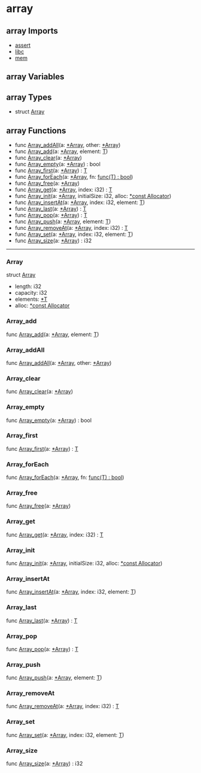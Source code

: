# array

## array Imports

* [assert](assert\.md)
* [libc](libc\.md)
* [mem](mem\.md)


## array Variables



## array Types

* struct [Array](#Array)


## array Functions

* func [Array\_addAll](#Array\_addAll)(a: [\*Array<T>](#Array<T>), other: [\*Array<T>](#Array<T>))
* func [Array\_add](#Array\_add)(a: [\*Array<T>](#Array<T>), element: [T](#T))
* func [Array\_clear](#Array\_clear)(a: [\*Array<T>](#Array<T>))
* func [Array\_empty](#Array\_empty)(a: [\*Array<T>](#Array<T>)) : bool
* func [Array\_first](#Array\_first)(a: [\*Array<T>](#Array<T>)) : [T](#T)
* func [Array\_forEach](#Array\_forEach)(a: [\*Array<T>](#Array<T>), fn: [func<T>\(T\) : bool](#\_))
* func [Array\_free](#Array\_free)(a: [\*Array<T>](#Array<T>))
* func [Array\_get](#Array\_get)(a: [\*Array<T>](#Array<T>), index: i32) : [T](#T)
* func [Array\_init](#Array\_init)(a: [\*Array<T>](#Array<T>), initialSize: i32, alloc: [\*const Allocator](#Allocator))
* func [Array\_insertAt](#Array\_insertAt)(a: [\*Array<T>](#Array<T>), index: i32, element: [T](#T))
* func [Array\_last](#Array\_last)(a: [\*Array<T>](#Array<T>)) : [T](#T)
* func [Array\_pop](#Array\_pop)(a: [\*Array<T>](#Array<T>)) : [T](#T)
* func [Array\_push](#Array\_push)(a: [\*Array<T>](#Array<T>), element: [T](#T))
* func [Array\_removeAt](#Array\_removeAt)(a: [\*Array<T>](#Array<T>), index: i32) : [T](#T)
* func [Array\_set](#Array\_set)(a: [\*Array<T>](#Array<T>), index: i32, element: [T](#T))
* func [Array\_size](#Array\_size)(a: [\*Array<T>](#Array<T>)) : i32



***
### Array


struct [Array](#Array)

* length: i32
* capacity: i32
* elements: [\*T](#T)
* alloc: [\*const Allocator](#Allocator)



### Array\_add


func [Array\_add](#Array\_add)(a: [\*Array<T>](#Array<T>), element: [T](#T))


### Array\_addAll


func [Array\_addAll](#Array\_addAll)(a: [\*Array<T>](#Array<T>), other: [\*Array<T>](#Array<T>))


### Array\_clear


func [Array\_clear](#Array\_clear)(a: [\*Array<T>](#Array<T>))


### Array\_empty


func [Array\_empty](#Array\_empty)(a: [\*Array<T>](#Array<T>)) : bool


### Array\_first


func [Array\_first](#Array\_first)(a: [\*Array<T>](#Array<T>)) : [T](#T)


### Array\_forEach


func [Array\_forEach](#Array\_forEach)(a: [\*Array<T>](#Array<T>), fn: [func<T>\(T\) : bool](#\_))


### Array\_free


func [Array\_free](#Array\_free)(a: [\*Array<T>](#Array<T>))


### Array\_get


func [Array\_get](#Array\_get)(a: [\*Array<T>](#Array<T>), index: i32) : [T](#T)


### Array\_init


func [Array\_init](#Array\_init)(a: [\*Array<T>](#Array<T>), initialSize: i32, alloc: [\*const Allocator](#Allocator))


### Array\_insertAt


func [Array\_insertAt](#Array\_insertAt)(a: [\*Array<T>](#Array<T>), index: i32, element: [T](#T))


### Array\_last


func [Array\_last](#Array\_last)(a: [\*Array<T>](#Array<T>)) : [T](#T)


### Array\_pop


func [Array\_pop](#Array\_pop)(a: [\*Array<T>](#Array<T>)) : [T](#T)


### Array\_push


func [Array\_push](#Array\_push)(a: [\*Array<T>](#Array<T>), element: [T](#T))


### Array\_removeAt


func [Array\_removeAt](#Array\_removeAt)(a: [\*Array<T>](#Array<T>), index: i32) : [T](#T)


### Array\_set


func [Array\_set](#Array\_set)(a: [\*Array<T>](#Array<T>), index: i32, element: [T](#T))


### Array\_size


func [Array\_size](#Array\_size)(a: [\*Array<T>](#Array<T>)) : i32


